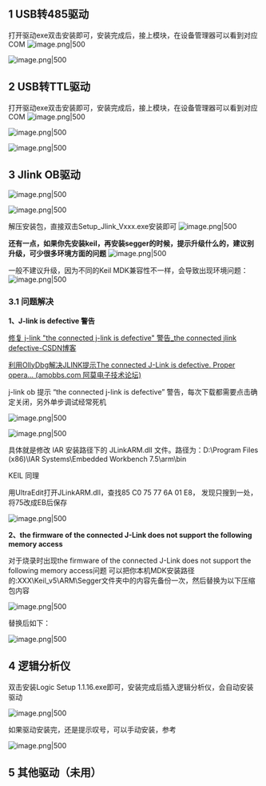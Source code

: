 
## 1 USB转485驱动

打开驱动exe双击安装即可，安装完成后，接上模块，在设备管理器可以看到对应COM
![image.png|500](https://my-obsidian-image.oss-cn-guangzhou.aliyuncs.com/2025/02/cc608bcca96f497c560380d6eb04801b.png)

![image.png|500](https://my-obsidian-image.oss-cn-guangzhou.aliyuncs.com/2025/02/ad517003ec266469e27e53755dc814d9.png)

## 2 USB转TTL驱动

打开驱动exe双击安装即可，安装完成后，接上模块，在设备管理器可以看到对应COM
![image.png|500](https://my-obsidian-image.oss-cn-guangzhou.aliyuncs.com/2025/02/5f314f4316d73b74c4055af0ad2f0048.png)

![image.png|500](https://my-obsidian-image.oss-cn-guangzhou.aliyuncs.com/2025/02/86123f6fa672172f476ea53a6c63ce9a.png)

![image.png|500](https://my-obsidian-image.oss-cn-guangzhou.aliyuncs.com/2025/02/41f42cc93e603be07f79ee26ac382ab4.png)

## 3 Jlink OB驱动

![image.png|500](https://my-obsidian-image.oss-cn-guangzhou.aliyuncs.com/2025/02/becdb8f57cd98c4776838046434bbb37.png)

![image.png|500](https://my-obsidian-image.oss-cn-guangzhou.aliyuncs.com/2025/02/3ea6169937f58dfd52427e9287df0a40.png)

解压安装包，直接双击Setup_Jlink_Vxxx.exe安装即可
![image.png|500](https://my-obsidian-image.oss-cn-guangzhou.aliyuncs.com/2025/02/90db1260bb1d513d746872bd3b9f959d.png)

**还有一点，如果你先安装keil，再安装segger的时候，提示升级什么的，建议别升级，可少很多环境方面的问题**
![image.png|500](https://my-obsidian-image.oss-cn-guangzhou.aliyuncs.com/2025/02/b0e9883d635c12bd98e71b93be9307aa.png)

一般不建议升级，因为不同的Keil MDK兼容性不一样，会导致出现环境问题：
![image.png|500](https://my-obsidian-image.oss-cn-guangzhou.aliyuncs.com/2025/02/ddc77d359f2b9ad663c0d208706afee8.png)

### 3.1 问题解决

**1、J-link is defective 警告**

[修复 j-link "the connected j-link is defective" 警告_the connected jlink defective-CSDN博客](https://blog.csdn.net/u011303443/article/details/85129225)

[利用OllyDbg解决JLINK提示The connected J-Link is defective. Proper opera... (amobbs.com 阿莫电子技术论坛)](https://www.amobbs.com/thread-5689245-1-1.html?_dsign=dc5297f6)

j-link ob 提示 “the connected j-link is defective” 警告，每次下载都需要点击确定关闭，另外单步调试经常死机

![image.png|500](https://my-obsidian-image.oss-cn-guangzhou.aliyuncs.com/2025/02/0df0c74006754d221d606c8cc6e943cb.png)

![image.png|500](https://my-obsidian-image.oss-cn-guangzhou.aliyuncs.com/2025/02/c2d57d28b602f3edd3b63564ff903b9d.png)

具体就是修改 IAR 安装路径下的 JLinkARM.dll 文件。路径为：D:\Program Files (x86)\IAR Systems\Embedded Workbench 7.5\arm\bin

KEIL 同理

用UltraEdit打开JLinkARM.dll，查找85 C0 75 77 6A 01 E8， 发现只搜到一处，将75改成EB后保存

![image.png|500](https://my-obsidian-image.oss-cn-guangzhou.aliyuncs.com/2025/02/d022a7f96338d91752deec2ee9b615c7.png)

**2、the firmware of the connected J-Link does not support the following memory access**

对于烧录时出现the firmware of the connected J-Link does not support the following memory access问题 可以把你本机MDK安装路径的:XXX\Keil_v5\ARM\Segger文件夹中的内容先备份一次，然后替换为以下压缩包内容

![image.png|500](https://my-obsidian-image.oss-cn-guangzhou.aliyuncs.com/2025/02/90185335f76cf36a83a64b00e92cc2cb.png)

替换后如下：

![image.png|500](https://my-obsidian-image.oss-cn-guangzhou.aliyuncs.com/2025/02/791f744b64e7519d1d60ed9713a41c89.png)

## 4 逻辑分析仪

双击安装Logic Setup 1.1.16.exe即可，安装完成后插入逻辑分析仪，会自动安装驱动

![image.png|500](https://my-obsidian-image.oss-cn-guangzhou.aliyuncs.com/2025/02/7b372ba510bff450b2c209b93569641d.png)

如果驱动安装完，还是提示叹号，可以手动安装，参考

![image.png|500](https://my-obsidian-image.oss-cn-guangzhou.aliyuncs.com/2025/02/e1619e5cccc4ed6afe8bb15819dc6279.png)

## 5 其他驱动（未用）

